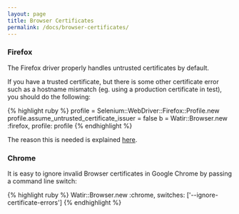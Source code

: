 ```yaml
---
layout: page
title: Browser Certificates
permalink: /docs/browser-certificates/
---
```


### Firefox

The Firefox driver properly handles untrusted certificates by default.

If you have a trusted certificate, but there is some other certificate error such as a hostname mismatch (eg. using a production certificate in test), you should do the following:

{% highlight ruby %}
profile = Selenium::WebDriver::Firefox::Profile.new
profile.assume_untrusted_certificate_issuer = false
b = Watir::Browser.new :firefox, profile: profile
{% endhighlight %}

The reason this is needed is explained [here](https://github.com/SeleniumHQ/selenium/wiki/Untrusted-SSL-Certificates#implementation-details).

### Chrome

It is easy to ignore invalid Browser certificates in Google Chrome by passing a command line switch:

{% highlight ruby %}
Watir::Browser.new :chrome, switches: ['--ignore-certificate-errors']
{% endhighlight %}
